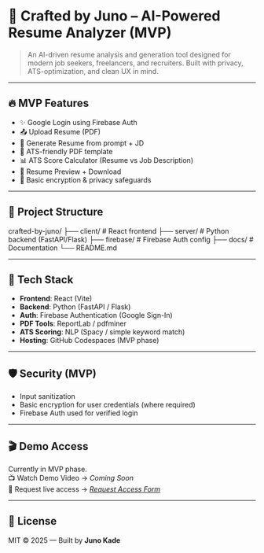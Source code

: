 # 🎯 Crafted by Juno – AI-Powered Resume Analyzer (MVP)

> An AI-driven resume analysis and generation tool designed for modern job seekers, freelancers, and recruiters. Built with privacy, ATS-optimization, and clean UX in mind.

---

## 🔥 MVP Features

- ✨ Google Login using Firebase Auth
- 📤 Upload Resume (PDF)
- 🧠 Generate Resume from prompt + JD
- 🧾 ATS-friendly PDF template
- 📊 ATS Score Calculator (Resume vs Job Description)
- 👀 Resume Preview + Download
- 🔐 Basic encryption & privacy safeguards

---

## 📁 Project Structure

crafted-by-juno/
├── client/ # React frontend
├── server/ # Python backend (FastAPI/Flask)
├── firebase/ # Firebase Auth config
├── docs/ # Documentation
└── README.md


---

## 🚀 Tech Stack

- **Frontend**: React (Vite)
- **Backend**: Python (FastAPI / Flask)
- **Auth**: Firebase Authentication (Google Sign-In)
- **PDF Tools**: ReportLab / pdfminer
- **ATS Scoring**: NLP (Spacy / simple keyword match)
- **Hosting**: GitHub Codespaces (MVP phase)

---

## 🛡 Security (MVP)

- Input sanitization
- Basic encryption for user credentials (where required)
- Firebase Auth used for verified login

---

## 🎬 Demo Access

Currently in MVP phase.  
📺 Watch Demo Video → *Coming Soon*  
🔗 Request live access → *[Request Access Form](#)*

---

## 📌 License

MIT © 2025 — Built by **Juno Kade**
